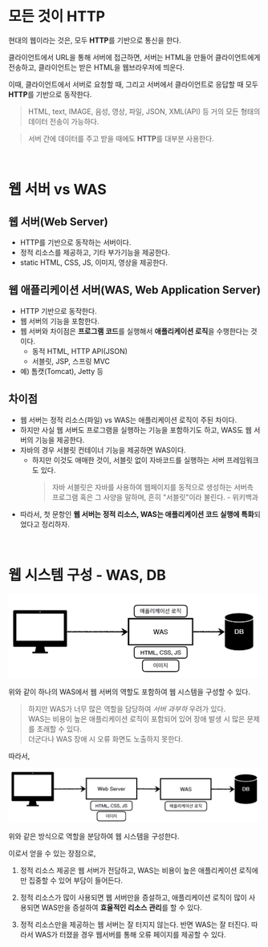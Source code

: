 # 모든 것이 HTTP

현대의 웹이라는 것은, 모두 **HTTP**를 기반으로 통신을 한다.

클라이언트에서 URL을 통해 서버에 접근하면, 서버는 HTML을 만들어 클라이언트에게 전송하고, 클라이언트는 받은 HTML을 웹브라우저에 띄운다.

이때, 클라이언트에서 서버로 요청할 때, 그리고 서버에서 클라이언트로 응답할 때 모두 **HTTP**를 기반으로 동작한다.

> HTML, text, IMAGE, 음성, 영상, 파일, JSON, XML(API) 등 거의 모든 형태의 데이터 전송이 가능하다.

> 서버 간에 데이터를 주고 받을 때에도 **HTTP**를 대부분 사용한다.

</br>

# 웹 서버 vs WAS

## 웹 서버(Web Server)

- HTTP를 기반으로 동작하는 서버이다.
- 정적 리소스를 제공하고, 기타 부가기능을 제공한다.
- static HTML, CSS, JS, 이미지, 영상을 제공한다.

## 웹 애플리케이션 서버(WAS, Web Application Server)

- HTTP 기반으로 동작한다.
- 웹 서버의 기능을 포함한다.
- 웹 서버와 차이점은 **프로그램 코드**를 실행해서 **애플리케이션 로직**을 수행한다는 것이다.
  - 동적 HTML, HTTP API(JSON)
  - 서블릿, JSP, 스프링 MVC
- 예) 톰캣(Tomcat), Jetty 등

## 차이점

- 웹 서버는 정적 리소스(파일) vs WAS는 애플리케이션 로직이 주된 차이다.
- 하지만 사실 웹 서버도 프로그램을 실행하는 기능을 포함하기도 하고, WAS도 웹 서버의 기능을 제공한다.
- 자바의 경우 서블릿 컨테이너 기능을 제공하면 WAS이다.
  - 하지만 이것도 애매한 것이, 서블릿 없이 자바코드를 실행하는 서버 프레임워크도 있다.
    > 자바 서블릿은 자바를 사용하여 웹페이지를 동적으로 생성하는 서버측 프로그램 혹은 그 사양을 말하며, 흔히 "서블릿"이라 불린다. - 위키백과
- 따라서, 첫 문항인 **웹 서버는 정적 리소스, WAS는 애플리케이션 코드 실행에 특화**되었다고 정리하자.

</br>

# 웹 시스템 구성 - WAS, DB

![웹 시스템 구성 - WAS, DB](/resource/%EC%9B%B9%20%EC%8B%9C%EC%8A%A4%ED%85%9C%20%EA%B5%AC%EC%84%B1%20-%20WAS%2C%20DB.png)

위와 같이 하나의 WAS에서 웹 서버의 역할도 포함하여 웹 시스템을 구성할 수 있다.

> 하지만 WAS가 너무 많은 역할을 담당하여 _서버 과부하_ 우려가 있다.</br>
> WAS는 비용이 높은 애플리케이션 로직이 포함되어 있어 장애 발생 시 많은 문제를 초래할 수 있다.</br>
> 더군다나 WAS 장애 시 오류 화면도 노출하지 못한다.

따라서,

![웹 시스템 구성 - WEB, WAS, DB](/resource/%EC%9B%B9%20%EC%8B%9C%EC%8A%A4%ED%85%9C%20%EA%B5%AC%EC%84%B1%20-%20WEB%2C%20WAS%2C%20DB.png)

위와 같은 방식으로 역할을 분담하여 웹 시스템을 구성한다.</br>

이로서 얻을 수 있는 장점으로,

1. 정적 리소스 제공은 웹 서버가 전담하고, WAS는 비용이 높은 애플리케이션 로직에만 집중할 수 있어 부담이 들어든다.

2. 정적 리소스가 많이 사용되면 웹 서버만을 증설하고, 애플리케이션 로직이 많이 사용되면 WAS만을 증설하여 **효율적인 리소스 관리**를 할 수 있다.

3. 정적 리소스만을 제공하는 웹 서버는 잘 터지지 않는다. 반면 WAS는 잘 터진다. 따라서 WAS가 터졌을 경우 웹서버를 통해 오류 페이지를 제공할 수 있다.
